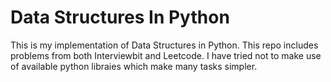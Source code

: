 # Data Structures In Python
This is my implementation of Data Structures in Python. This repo includes problems from both Interviewbit and Leetcode.
I have tried not to make use of available python libraies which make many tasks simpler.
